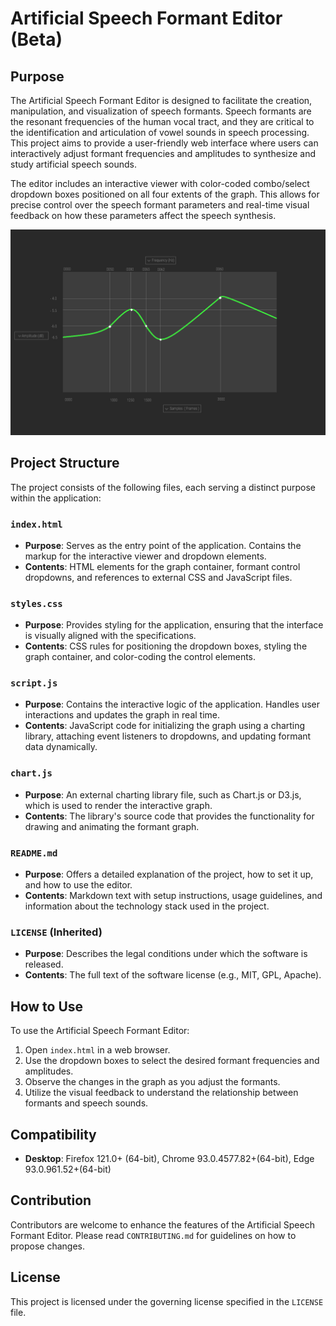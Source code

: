 # Artificial Speech Formant Editor (Beta)

## Purpose

The Artificial Speech Formant Editor is designed to facilitate the creation, manipulation, and visualization of speech formants. Speech formants are the resonant frequencies of the human vocal tract, and they are critical to the identification and articulation of vowel sounds in speech processing. This project aims to provide a user-friendly web interface where users can interactively adjust formant frequencies and amplitudes to synthesize and study artificial speech sounds.

The editor includes an interactive viewer with color-coded combo/select dropdown boxes positioned on all four extents of the graph. This allows for precise control over the speech formant parameters and real-time visual feedback on how these parameters affect the speech synthesis.

![Artificial Speech Formant Editor](../../../../IMG/Amplitude_vs_Frequency_vs_Time_Curve_UE.png)

## Project Structure

The project consists of the following files, each serving a distinct purpose within the application:

### `index.html`

- **Purpose**: Serves as the entry point of the application. Contains the markup for the interactive viewer and dropdown elements.
- **Contents**: HTML elements for the graph container, formant control dropdowns, and references to external CSS and JavaScript files.

### `styles.css`

- **Purpose**: Provides styling for the application, ensuring that the interface is visually aligned with the specifications.
- **Contents**: CSS rules for positioning the dropdown boxes, styling the graph container, and color-coding the control elements.

### `script.js`

- **Purpose**: Contains the interactive logic of the application. Handles user interactions and updates the graph in real time.
- **Contents**: JavaScript code for initializing the graph using a charting library, attaching event listeners to dropdowns, and updating formant data dynamically.

### `chart.js`

- **Purpose**: An external charting library file, such as Chart.js or D3.js, which is used to render the interactive graph.
- **Contents**: The library's source code that provides the functionality for drawing and animating the formant graph.

### `README.md`

- **Purpose**: Offers a detailed explanation of the project, how to set it up, and how to use the editor.
- **Contents**: Markdown text with setup instructions, usage guidelines, and information about the technology stack used in the project.

### `LICENSE` (Inherited)

- **Purpose**: Describes the legal conditions under which the software is released.
- **Contents**: The full text of the software license (e.g., MIT, GPL, Apache).

## How to Use

To use the Artificial Speech Formant Editor:

1. Open `index.html` in a web browser.
2. Use the dropdown boxes to select the desired formant frequencies and amplitudes.
3. Observe the changes in the graph as you adjust the formants.
4. Utilize the visual feedback to understand the relationship between formants and speech sounds.

## Compatibility
- **Desktop**: Firefox 121.0+ (64-bit), Chrome 93.0.4577.82+(64-bit), Edge 93.0.961.52+(64-bit)

## Contribution

Contributors are welcome to enhance the features of the Artificial Speech Formant Editor. Please read `CONTRIBUTING.md` for guidelines on how to propose changes.

## License

This project is licensed under the governing license specified in the `LICENSE` file.
